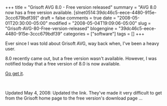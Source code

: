 +++
title = "Grisoft AVG 8.0 - Free version released"
summary = "AVG 8.0 now has a free version available. [slnet0514:39dc46c5-eece-4480-915e-3ccc679bdf39]"
draft = false
comments = true
date = "2008-05-01T20:30:00-05:00"
modified = "2008-05-04T19:09:06-05:00"
slug = "Grisoft-AVG-80-Free-version-released"
blogengine = "39dc46c5-eece-4480-915e-3ccc679bdf39"
categories = ["software"]
tags = []
+++

<p>
Ever since I was told about Grisoft AVG, way back when, I&#39;ve been a heavy user. 
</p>
<p>
8.0 recently came out, but a free version wasn&#39;t available. However, I was notified today that a free version of 8.0 is now available. 
</p>
<p>
<a href="http://free.grisoft.com/" target="_blank">Go get it</a>.
</p>
<p>
&nbsp;
</p>
<p>
Updated May 4, 2008:&nbsp;Updated the link. They&#39;ve made it very difficult to get from the Grisoft home page to the free version&#39;s download page ...
</p>

